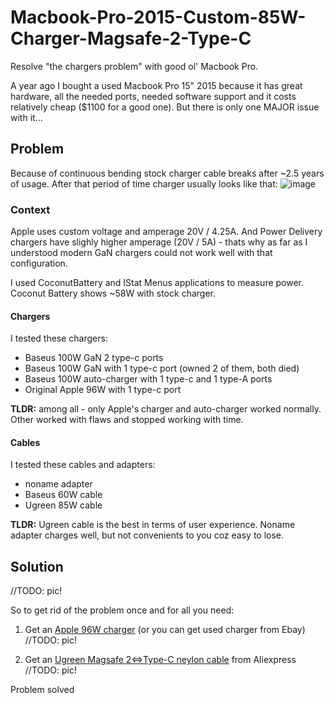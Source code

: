 # Macbook-Pro-2015-Custom-85W-Charger-Magsafe-2-Type-C
Resolve "the chargers problem" with good ol' Macbook Pro. 

A year ago I bought a used Macbook Pro 15" 2015 because it has great hardware, all the needed ports, needed software support and it costs relatively cheap ($1100 for a good one). 
But there is only one MAJOR issue with it...


## Problem
Because of continuous bending stock charger cable breaks after ~2.5 years of usage. After that period of time charger usually looks like that:
![image](https://user-images.githubusercontent.com/28014318/174065227-2fda2758-f655-48d9-ba44-654652d846cb.png)

### Context

Apple uses custom voltage and amperage 20V / 4.25A. 
And Power Delivery chargers have slighly higher amperage (20V / 5A) - thats why as far as I understood modern GaN chargers could not work well with that configuration.

I used CoconutBattery and IStat Menus applications to measure power.
Coconut Battery shows ~58W with stock charger.

#### Chargers
I tested these chargers:
- Baseus 100W GaN 2 type-c ports 
- Baseus 100W GaN with 1 type-c port (owned 2 of them, both died)
- Baseus 100W auto-charger with 1 type-c and 1 type-A ports
- Original Apple 96W with 1 type-c port

**TLDR:** among all - only Apple's charger and auto-charger worked normally. Other worked with flaws and stopped working with time.

#### Cables
I tested these cables and adapters:
- noname adapter
- Baseus 60W cable
- Ugreen 85W cable

**TLDR:** Ugreen cable is the best in terms of user experience. Noname adapter charges well, but not convenients to you coz easy to lose. 


## Solution
//TODO: pic!

So to get rid of the problem once and for all you need:

1. Get an [Apple 96W charger](https://www.apple.com/shop/product/MX0J2AM/A/96w-usb-c-power-adapter) (or you can get used charger from Ebay)
//TODO: pic!

2. Get an [Ugreen Magsafe 2<=>Type-C neylon cable](aliexpress.com/item/1005003894222611.html) from Aliexpress
//TODO: pic!

Problem solved
